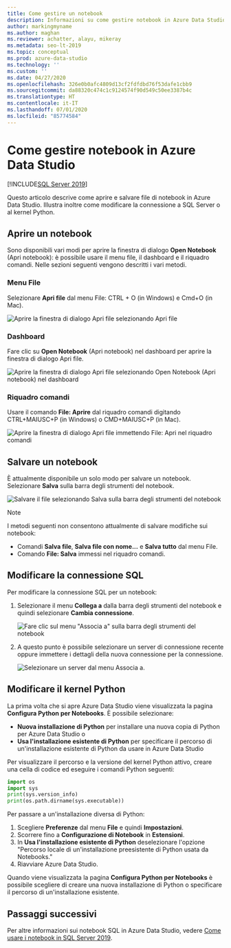 ```yaml
---
title: Come gestire un notebook
description: Informazioni su come gestire notebook in Azure Data Studio, inclusi l'apertura di un notebook, il relativo salvataggio e la modifica della connessione SQL o del kernel Python.
author: markingmyname
ms.author: maghan
ms.reviewer: achatter, alayu, mikeray
ms.metadata: seo-lt-2019
ms.topic: conceptual
ms.prod: azure-data-studio
ms.technology: ''
ms.custom: ''
ms.date: 04/27/2020
ms.openlocfilehash: 326e0b0afc4809d13cf2fdfdbd76f53dafe1cbb9
ms.sourcegitcommit: da88320c474c1c9124574f90d549c50ee3387b4c
ms.translationtype: HT
ms.contentlocale: it-IT
ms.lasthandoff: 07/01/2020
ms.locfileid: "85774584"
---
```

# <a name="how-to-manage-notebooks-in-azure-data-studio"></a>Come gestire notebook in Azure Data Studio

[!INCLUDE[SQL Server 2019](../includes/applies-to-version/sqlserver2019.md)]

Questo articolo descrive come aprire e salvare file di notebook in Azure Data Studio. Illustra inoltre come modificare la connessione a SQL Server o al kernel Python.

## <a name="open-a-notebook"></a>Aprire un notebook

Sono disponibili vari modi per aprire la finestra di dialogo **Open Notebook** (Apri notebook): è possibile usare il menu file, il dashboard e il riquadro comandi. Nelle sezioni seguenti vengono descritti i vari metodi.

### <a name="file-menu"></a>Menu File

Selezionare **Apri file** dal menu File: CTRL + O (in Windows) e Cmd+O (in Mac).

![Aprire la finestra di dialogo Apri file selezionando Apri file](./media/notebooks-manage-sql-server/open-file-1.png)

### <a name="dashboard"></a>Dashboard

Fare clic su **Open Notebook** (Apri notebook) nel dashboard per aprire la finestra di dialogo Apri file.

![Aprire la finestra di dialogo Apri file selezionando Open Notebook (Apri notebook) nel dashboard](./media/notebooks-manage-sql-server/open-file-2.png) 

### <a name="command-palette"></a>Riquadro comandi

Usare il comando **File: Aprire**  dal riquadro comandi digitando CTRL+MAIUSC+P (in Windows) o CMD+MAIUSC+P (in Mac).

![Aprire la finestra di dialogo Apri file immettendo File: Apri nel riquadro comandi](./media/notebooks-manage-sql-server/open-file-3.png)

## <a name="save-a-notebook"></a>Salvare un notebook

È attualmente disponibile un solo modo per salvare un notebook. Selezionare **Salva** sulla barra degli strumenti del notebook.

![Salvare il file selezionando Salva sulla barra degli strumenti del notebook](./media/notebooks-manage-sql-server/save-file-1.png)

> [!NOTE]
> I metodi seguenti non consentono attualmente di salvare modifiche sui notebook:
>
> - Comandi **Salva file**, **Salva file con nome...** e **Salva tutto** dal menu File.
> - Comando **File: Salva** immessi nel riquadro comandi.

## <a name="change-the-sql-connection"></a>Modificare la connessione SQL

Per modificare la connessione SQL per un notebook:

1. Selezionare il menu **Collega a** dalla barra degli strumenti del notebook e quindi selezionare **Cambia connessione**.

   ![Fare clic sul menu "Associa a" sulla barra degli strumenti del notebook](./media/notebooks-manage-sql-server/select-attach-to-1.png)

2. A questo punto è possibile selezionare un server di connessione recente oppure immettere i dettagli della nuova connessione per la connessione.

   ![Selezionare un server dal menu Associa a.](./media/notebooks-manage-sql-server/select-attach-to-2.png)

## <a name="change-the-python-kernel"></a>Modificare il kernel Python

La prima volta che si apre Azure Data Studio viene visualizzata la pagina **Configura Python per Notebooks**. È possibile selezionare:

- **Nuova installazione di Python** per installare una nuova copia di Python per Azure Data Studio o
- **Usa l'installazione esistente di Python** per specificare il percorso di un'installazione esistente di Python da usare in Azure Data Studio

Per visualizzare il percorso e la versione del kernel Python attivo, creare una cella di codice ed eseguire i comandi Python seguenti:

```python
import os
import sys
print(sys.version_info)
print(os.path.dirname(sys.executable))
```

Per passare a un'installazione diversa di Python:

1. Scegliere **Preferenze** dal menu **File** e quindi **Impostazioni**.
1. Scorrere fino a **Configurazione di Notebook** in **Estensioni**.
1. In **Usa l'installazione esistente di Python** deselezionare l'opzione "Percorso locale di un'installazione preesistente di Python usata da Notebooks."
1. Riavviare Azure Data Studio.

Quando viene visualizzata la pagina **Configura Python per Notebooks** è possibile scegliere di creare una nuova installazione di Python o specificare il percorso di un'installazione esistente.

## <a name="next-steps"></a>Passaggi successivi

Per altre informazioni sui notebook SQL in Azure Data Studio, vedere [Come usare i notebook in SQL Server 2019](notebooks-guidance.md).
